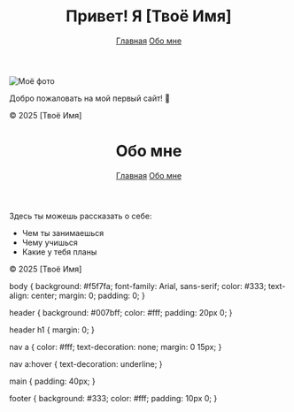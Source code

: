 <!DOCTYPE html>
<html lang="ru">
<head>
  <meta charset="UTF-8" />
  <title>Главная — [Твоё Имя]</title>
  <link rel="stylesheet" href="style.css" />
</head>
<body>
  <header>
    <h1>Привет! Я [Твоё Имя]</h1>
    <nav>
      <a href="index.html">Главная</a>
      <a href="about.html">Обо мне</a>
    </nav>
  </header>

  <main>
    <img src="https://via.placeholder.com/200" alt="Моё фото">
    <p>Добро пожаловать на мой первый сайт! 🚀</p>
  </main>

  <footer>
    <p>© 2025 [Твоё Имя]</p>
  </footer>
</body>
</html>
<!DOCTYPE html>
<html lang="ru">
<head>
  <meta charset="UTF-8" />
  <title>Обо мне — [Твоё Имя]</title>
  <link rel="stylesheet" href="style.css" />
</head>
<body>
  <header>
    <h1>Обо мне</h1>
    <nav>
      <a href="index.html">Главная</a>
      <a href="about.html">Обо мне</a>
    </nav>
  </header>

  <main>
    <p>Здесь ты можешь рассказать о себе:</p>
    <ul>
      <li>Чем ты занимаешься</li>
      <li>Чему учишься</li>
      <li>Какие у тебя планы</li>
    </ul>
  </main>

  <footer>
    <p>© 2025 [Твоё Имя]</p>
  </footer>
</body>
</html>
body {
  background: #f5f7fa;
  font-family: Arial, sans-serif;
  color: #333;
  text-align: center;
  margin: 0;
  padding: 0;
}

header {
  background: #007bff;
  color: #fff;
  padding: 20px 0;
}

header h1 {
  margin: 0;
}

nav a {
  color: #fff;
  text-decoration: none;
  margin: 0 15px;
}

nav a:hover {
  text-decoration: underline;
}

main {
  padding: 40px;
}

footer {
  background: #333;
  color: #fff;
  padding: 10px 0;
}
